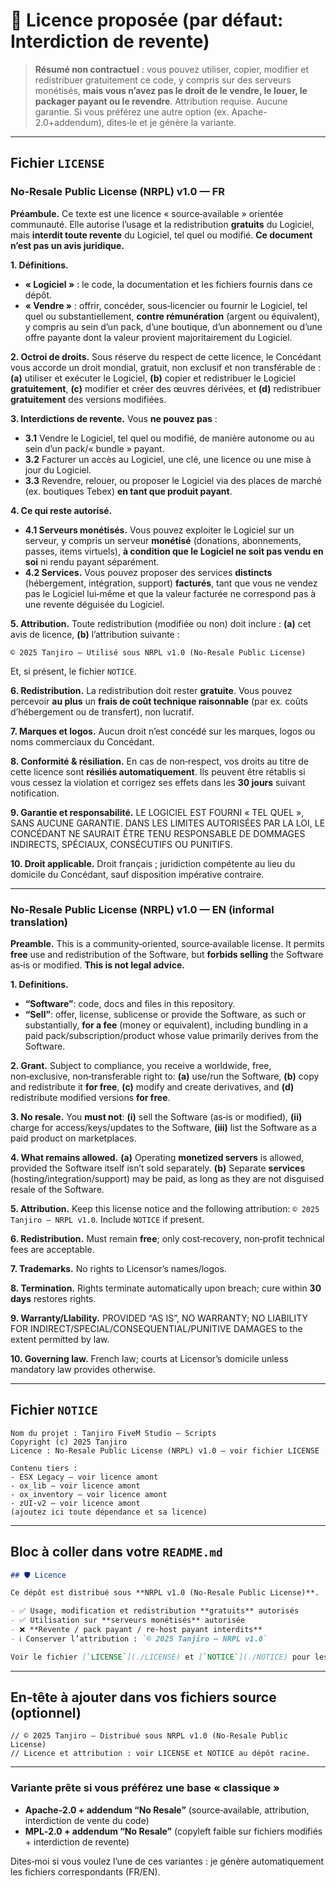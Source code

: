 # 📄 Licence proposée (par défaut: **Interdiction de revente**)

> **Résumé non contractuel** : vous pouvez utiliser, copier, modifier et redistribuer gratuitement ce code, y compris sur des serveurs monétisés, **mais vous n’avez pas le droit de le vendre, le louer, le packager payant ou le revendre**. Attribution requise. Aucune garantie. Si vous préférez une autre option (ex. Apache-2.0+addendum), dites‑le et je génère la variante.

---

## Fichier `LICENSE`

### **No‑Resale Public License (NRPL) v1.0 — FR**

**Préambule.** Ce texte est une licence « source‑available » orientée communauté. Elle autorise l’usage et la redistribution **gratuits** du Logiciel, mais **interdit toute revente** du Logiciel, tel quel ou modifié. **Ce document n’est pas un avis juridique.**

**1. Définitions.**

* **« Logiciel »** : le code, la documentation et les fichiers fournis dans ce dépôt.
* **« Vendre »** : offrir, concéder, sous‑licencier ou fournir le Logiciel, tel quel ou substantiellement, **contre rémunération** (argent ou équivalent), y compris au sein d’un pack, d’une boutique, d’un abonnement ou d’une offre payante dont la valeur provient majoritairement du Logiciel.

**2. Octroi de droits.** Sous réserve du respect de cette licence, le Concédant vous accorde un droit mondial, gratuit, non exclusif et non transférable de : **(a)** utiliser et exécuter le Logiciel, **(b)** copier et redistribuer le Logiciel **gratuitement**, **(c)** modifier et créer des œuvres dérivées, et **(d)** redistribuer **gratuitement** des versions modifiées.

**3. Interdictions de revente.** Vous **ne pouvez pas** :

* **3.1** Vendre le Logiciel, tel quel ou modifié, de manière autonome ou au sein d’un pack/« bundle » payant.
* **3.2** Facturer un accès au Logiciel, une clé, une licence ou une mise à jour du Logiciel.
* **3.3** Revendre, relouer, ou proposer le Logiciel via des places de marché (ex. boutiques Tebex) **en tant que produit payant**.

**4. Ce qui reste autorisé.**

* **4.1 Serveurs monétisés.** Vous pouvez exploiter le Logiciel sur un serveur, y compris un serveur **monétisé** (donations, abonnements, passes, items virtuels), **à condition que le Logiciel ne soit pas vendu en soi** ni rendu payant séparément.
* **4.2 Services.** Vous pouvez proposer des services **distincts** (hébergement, intégration, support) **facturés**, tant que vous ne vendez pas le Logiciel lui‑même et que la valeur facturée ne correspond pas à une revente déguisée du Logiciel.

**5. Attribution.** Toute redistribution (modifiée ou non) doit inclure : **(a)** cet avis de licence, **(b)** l’attribution suivante :

```
© 2025 Tanjiro — Utilisé sous NRPL v1.0 (No‑Resale Public License)
```

Et, si présent, le fichier `NOTICE`.

**6. Redistribution.** La redistribution doit rester **gratuite**. Vous pouvez percevoir **au plus** un **frais de coût technique raisonnable** (par ex. coûts d’hébergement ou de transfert), non lucratif.

**7. Marques et logos.** Aucun droit n’est concédé sur les marques, logos ou noms commerciaux du Concédant.

**8. Conformité & résiliation.** En cas de non‑respect, vos droits au titre de cette licence sont **résiliés automatiquement**. Ils peuvent être rétablis si vous cessez la violation et corrigez ses effets dans les **30 jours** suivant notification.

**9. Garantie et responsabilité.** LE LOGICIEL EST FOURNI « TEL QUEL », SANS AUCUNE GARANTIE. DANS LES LIMITES AUTORISÉES PAR LA LOI, LE CONCÉDANT NE SAURAIT ÊTRE TENU RESPONSABLE DE DOMMAGES INDIRECTS, SPÉCIAUX, CONSÉCUTIFS OU PUNITIFS.

**10. Droit applicable.** Droit français ; juridiction compétente au lieu du domicile du Concédant, sauf disposition impérative contraire.

---

### **No‑Resale Public License (NRPL) v1.0 — EN (informal translation)**

**Preamble.** This is a community‑oriented, source‑available license. It permits **free** use and redistribution of the Software, but **forbids selling** the Software as‑is or modified. **This is not legal advice.**

**1. Definitions.**

* **“Software”**: code, docs and files in this repository.
* **“Sell”**: offer, license, sublicense or provide the Software, as such or substantially, **for a fee** (money or equivalent), including bundling in a paid pack/subscription/product whose value primarily derives from the Software.

**2. Grant.** Subject to compliance, you receive a worldwide, free, non‑exclusive, non‑transferable right to: **(a)** use/run the Software, **(b)** copy and redistribute it **for free**, **(c)** modify and create derivatives, and **(d)** redistribute modified versions **for free**.

**3. No resale.** You **must not**: **(i)** sell the Software (as‑is or modified), **(ii)** charge for access/keys/updates to the Software, **(iii)** list the Software as a paid product on marketplaces.

**4. What remains allowed.** **(a)** Operating **monetized servers** is allowed, provided the Software itself isn’t sold separately. **(b)** Separate **services** (hosting/integration/support) may be paid, as long as they are not disguised resale of the Software.

**5. Attribution.** Keep this license notice and the following attribution: `© 2025 Tanjiro — NRPL v1.0`. Include `NOTICE` if present.

**6. Redistribution.** Must remain **free**; only cost‑recovery, non‑profit technical fees are acceptable.

**7. Trademarks.** No rights to Licensor’s names/logos.

**8. Termination.** Rights terminate automatically upon breach; cure within **30 days** restores rights.

**9. Warranty/LIability.** PROVIDED “AS IS”, NO WARRANTY; NO LIABILITY FOR INDIRECT/SPECIAL/CONSEQUENTIAL/PUNITIVE DAMAGES to the extent permitted by law.

**10. Governing law.** French law; courts at Licensor’s domicile unless mandatory law provides otherwise.

---

## Fichier `NOTICE`

```
Nom du projet : Tanjiro FiveM Studio — Scripts
Copyright (c) 2025 Tanjiro
Licence : No‑Resale Public License (NRPL) v1.0 — voir fichier LICENSE

Contenu tiers :
- ESX Legacy — voir licence amont
- ox_lib — voir licence amont
- ox_inventory — voir licence amont
- zUI‑v2 — voir licence amont
(ajoutez ici toute dépendance et sa licence)
```

---

## Bloc à coller dans votre `README.md`

```md
## 🛡️ Licence

Ce dépôt est distribué sous **NRPL v1.0 (No‑Resale Public License)**.

- ✅ Usage, modification et redistribution **gratuits** autorisés
- ✅ Utilisation sur **serveurs monétisés** autorisée
- ❌ **Revente / pack payant / re‑host payant interdits**
- ℹ️ Conserver l’attribution : `© 2025 Tanjiro — NRPL v1.0`

Voir le fichier [`LICENSE`](./LICENSE) et [`NOTICE`](./NOTICE) pour les détails.
```

---

## En‑tête à ajouter dans vos fichiers source (optionnel)

```text
// © 2025 Tanjiro — Distribué sous NRPL v1.0 (No‑Resale Public License)
// Licence et attribution : voir LICENSE et NOTICE au dépôt racine.
```

---

### Variante prête si vous préférez une base « classique »

* **Apache‑2.0 + addendum “No Resale”** (source‑available, attribution, interdiction de vente du code)
* **MPL‑2.0 + addendum “No Resale”** (copyleft faible sur fichiers modifiés + interdiction de revente)

Dites‑moi si vous voulez l’une de ces variantes : je génère automatiquement les fichiers correspondants (FR/EN).
